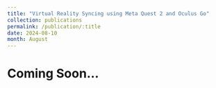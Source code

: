 ```yaml
---
title: "Virtual Reality Syncing using Meta Quest 2 and Oculus Go"
collection: publications
permalink: /publication/:title
date: 2024-08-10
month: August
---
```


# Coming Soon...